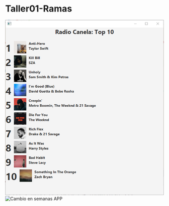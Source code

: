 # Taller01-Ramas
![Título Img](./TopMusical/img/titulo_img/titulo_ss.png)
![Cambio en semanas APP](https://github.com/isaiasgh/Taller01-Ramas/assets/152341877/76daac57-1651-4903-bebf-bbe453e809b0)
